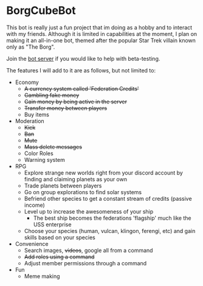 # BorgCubeBot


This bot is really just a fun project that im doing as a hobby and to interact with my friends. Although it is limited in capabilities at the moment, I plan on making it an all-in-one bot, themed after the popular Star Trek villain known only as "The Borg".

Join the [bot server](https://discord.gg/evYQA2h) if you would like to help with beta-testing.

The features I will add to it are as follows, but not limited to:
- Economy
  - ~~A currency system called 'Federation Credits'~~
  - ~~Gambling fake money~~
  - ~~Gain money by being active in the server~~
  - ~~Transfer money between players~~
  - Buy items
- Moderation
  - ~~Kick~~
  - ~~Ban~~
  - ~~Mute~~
  - ~~Mass delete messages~~
  - Color Roles
  - Warning system
- RPG
  - Explore strange new worlds right from your discord account by finding and claiming planets as your own
  - Trade planets between players
  - Go on group explorations to find solar systems
  - Befriend other species to get a constant stream of credits (passive income)
  - Level up to increase the awesomeness of your ship
    - The best ship becomes the federations 'flagship' much like the USS enterprise
  - Choose your species (human, vulcan, klingon, ferengi, etc) and gain skills based on your species
- Convenience
  - Search images, ~~videos~~, google all from a command
  - ~~Add roles using a command~~
  - Adjust member permissions through a command
- Fun
  - Meme making
